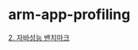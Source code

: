 # arm-app-profiling


[2. 자바성능 밴치마크](https://github.com/gnosia93/arm-app-profiling/blob/main/perf/java.md)
